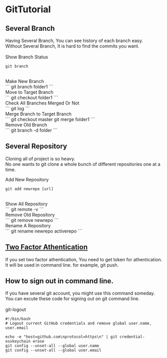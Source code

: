 GitTutorial
==================================

Several Branch
-------------------------
Having Several Branch, You can see history of each branch easy.<br>
Without Several Branch, It is hard to find the commits you want.<br>
<br>
Show Branch Status<br>
```
git branch
```
<br>
Make New Branch<br>
```
git branch folder1
```
<br>
Move to Target Branch<br>
```
git checkout folder1
```
<br>
Check All Branches Merged Or Not<br>
```
git log
```
<br>
Merge Branch to Target Branch<br>
```
git checkout master
git merge folder1
```
<br>
Remove Old Branch<br>
```
git branch -d folder
```
<br>

Several Repository
------------------------------
Cloning all of project is so heavy.<br>
No one wants to git clone a whole bunch of different repositories one at a time.<br>


Add New Repository<br>
```
git add newrepo [url]
```
<br>
Show All Repository<br>
```
git remote -v
```
<br>
Remove Old Repository<br>
```
git remove newrepo
```
<br>
Rename A Repository<br>
```
git rename newrepo activerepo
```
<br>

<a href="https://help.github.com/en/articles/creating-a-personal-access-token-for-the-command-line">Two Factor Athentication</a>
-------------------------------
If you set two factor athentication, You need to get token for athentication.<br>
It will be used in command line. for example, git push.<br>


How to sign out in command line.
-------------------------------
If you have several git account, you might use this command someday.<br>
You can excute these code for signing out on git command line.<br>
<br>
git-logout<br>
```
#!/bin/bash
# Logout current GitHub credentials and remove global user.name, user.email

echo -e "host=github.com\nprotocol=https\n" | git credential-osxkeychain erase
git config --unset-all --global user.name
git config --unset-all --global user.email
```
